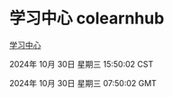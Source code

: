 # 学习中心 colearnhub
[学习中心](http://219.139.197.74:56308/colearnhub/)

2024年 10月 30日 星期三 15:50:02 CST

2024年 10月 30日 星期三 07:50:02 GMT
